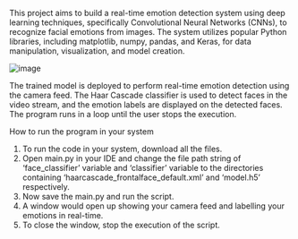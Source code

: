 This project aims to build a real-time emotion detection system using deep learning techniques, specifically Convolutional Neural Networks (CNNs), to recognize facial emotions from images. The system utilizes popular Python libraries, including matplotlib, numpy, pandas, and Keras, for data manipulation, visualization, and model creation.

![image](https://github.com/AryanPrakhar/EmoDec/assets/34882308/751a5e0f-3483-4b1b-bab5-38ed58064c6c)


The trained model is deployed to perform real-time emotion detection using the camera feed. The Haar Cascade classifier is used to detect faces in the video stream, and the emotion labels are displayed on the detected faces. The program runs in a loop until the user stops the execution.

How to run the program in your system
1.	To run the code in your system, download all the files.
2.	Open main.py in your IDE and change the file path string of ‘face_classifier’ variable and ‘classifier’ variable to the directories containing ‘haarcascade_frontalface_default.xml’ and ‘model.h5’ respectively.
3.	Now save the main.py and run the script.
4.	A window would open up showing your camera feed and labelling your emotions in real-time.
5.	To close the window, stop the execution of the script.


